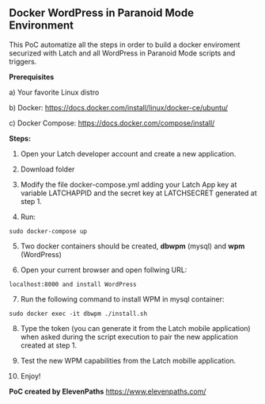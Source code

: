 ## Docker WordPress in Paranoid Mode Environment

This PoC automatize all the steps in order to build a docker enviroment securized with Latch and all WordPress in Paranoid Mode scripts and triggers.

**Prerequisites**

a) Your favorite Linux distro

b) Docker: https://docs.docker.com/install/linux/docker-ce/ubuntu/

c) Docker Compose: https://docs.docker.com/compose/install/


**Steps:**

1. Open your Latch developer account and create a new application. 


2. Download folder


3. Modify the file docker-compose.yml adding your Latch App key at variable LATCHAPPID and the secret key at LATCHSECRET generated at step 1.


4. Run:
```
sudo docker-compose up
```


5. Two docker containers should be created, **dbwpm** (mysql) and **wpm** (WordPress) 


6. Open your current browser and open follwing URL:
```
localhost:8000 and install WordPress
```

7. Run the following command to install WPM in mysql container:
```
sudo docker exec -it dbwpm ./install.sh
```


8. Type the token (you can generate it from the Latch mobile application) when asked during the script execution to pair the new application created at step 1.


9. Test the new WPM capabilities from the Latch mobille application.


10. Enjoy!


**PoC created by ElevenPaths**
https://www.elevenpaths.com/
